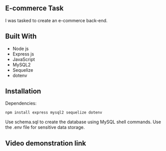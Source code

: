 ## E-commerce Task

I was tasked to create an e-commerce back-end. 

## Built With

* Node js
* Express js
* JavaScript
* MySQL2
* Sequelize
* dotenv

## Installation
Dependencies:

```npm install express mysql2 sequelize dotenv ```

Use schema.sql to create the database using MySQL shell commands. Use the .env file for sensitive data storage.

## Video demonstration link
